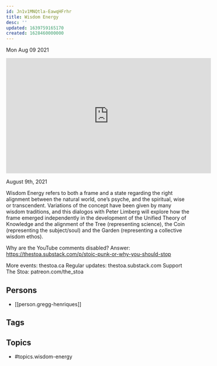 ```yaml
---
id: Jn1v1MNQtla-EawqHFrhr
title: Wisdom Energy
desc: ''
updated: 1639759165170
created: 1628460000000
---
```





Mon Aug 09 2021

<iframe width="560" height="315" src="https://www.youtube.com/embed/TeM1IL_AGJY" title="Wisdom Energy w/ Gregg Henriques" frameborder="0" allow="accelerometer; autoplay; clipboard-write; encrypted-media; gyroscope; picture-in-picture" allowfullscreen ></iframe>

August 9th, 2021

Wisdom Energy refers to both a frame and a state regarding the right alignment between the natural world, one’s psyche, and the spiritual, wise or transcendent. Variations of the concept have been given by many wisdom traditions, and this dialogos with Peter Limberg will explore how the frame emerged independently in the development of the Unified Theory of Knowledge and the alignment of the Tree (representing science), the Coin (representing the subject/soul) and the Garden (representing a collective wisdom ethos).

Why are the YouTube comments disabled? Answer: https://thestoa.substack.com/p/stoic-punk-or-why-you-should-stop

More events: thestoa.ca
Regular updates: thestoa.substack.com
Support The Stoa: patreon.com/the_stoa

## Persons

- [[person.gregg-henriques]]

## Tags



## Topics

- #topics.wisdom-energy

